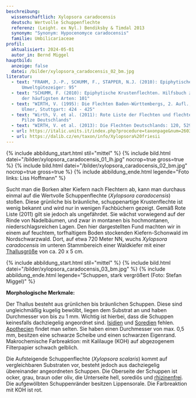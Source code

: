 ```yaml
---
beschreibung:
  wissenschaftlich: Xylopsora caradocensis
  deutsch: Wertvolle Schuppenflechte
  referenz: (Leight. ex Nyl.) Bendiksby & Timdal 2013
  synonym: "Synonym: Hypocenomyce caradocensis"
  familie: Umbilicariaceae
profil:
  aktualisiert: 2024-05-01
  autor_in: Bernd Miggel
hauptbild:
  anzeige: false
  datei: /bilder/xylopsora_caradocensis_02_bm.jpg
literatur:
  - text: "FRAHM, J.-P., SCHUMM, F., STAPPER, N.J. (2010): Epiphytische Flechten als
      Umweltgütezeiger: 95"
  - text: "SCHUMM, F. (2010): Epiphytische Krustenflechten. Hilfsbuch zum Bestimmen
      der häufigsten Arten: 101"
  - text: "WIRTH, V. (1995): Die Flechten Baden-Württembergs, 2. Aufl., 1006 S.;
      Ulmer, Stuttgart: 424 - 425"
  - text: "Wirth, V. et al. (2011): Rote Liste der Flechten und flechtenbewohnende
      Pilze Deutschlands"
  - text: "WIRTH, V. et al. (2013): Die Flechten Deutschlands: 120, 529"
  - url: https://italic.units.it/index.php?procedure=taxonpage&num=2603
  - url: https://dalib.cz/en/taxon/info/Xylopsora%20friesii
---
```

{% include abbildung_start.html stil="mittel" %}
{% include bild.html datei="/bilder/xylopsora_caradocensis_01_lh.jpg" nocrop=true gross=true %}
{% include bild.html datei="/bilder/xylopsora_caradocensis_02_bm.jpg" nocrop=true gross=true %}
{% include abbildung_ende.html legende="Foto links: Liss Hoffmann" %}

Sucht man die Borken alter Kiefern nach Flechtern ab, kann man durchaus einmal auf die Wertvolle Schuppenflechte (*Xylopsora caradocensis*) stoßen. Diese grünliche bis bräunliche, schuppenartige Krustenflechte ist wenig bekannt und wird nur in wenigen Fachbüchern gezeigt. Gemäß Rote Liste (2011) gilt sie jedoch als ungefährdet. Sie wächst vorwiegend auf der Rinde von Nadelbäumen, und zwar in montanen bis hochmontanen, niederschlagsreichen Lagen. Den hier dargestellten Fund machten wir in einem auf feuchtem, torfhaltigem Boden stockenden Kiefern-Schonwald im Nordschwarzwald. Dort, auf etwa 720 Meter NN, wuchs *Xylopsora caradocensis* im unteren Stammbereich einer Waldkiefer mit einer [Thallusgröße](Thallus "Glossar") von ca. 20 x 5 cm.

{% include abbildung_start.html stil="mittel" %}
{% include bild.html datei="/bilder/xylopsora_caradocensis_03_bm.jpg" %}
{% include abbildung_ende.html legende="Schuppen, stark vergrößert (Foto: Stefan Miggel)" %}

**Morphologische Merkmale:**

Der Thallus besteht aus grünlichen bis bräunlichen Schuppen. Diese sind ungleichmäßig kugelig bewölbt, liegen dem Substrat an und haben Durchmesser von bis zu 1 mm. Wichtig ist hierbei, dass die Schuppen keinesfalls dachziegelig angeordnet sind. [Isidien](Isidien "Glossar") und [Soredien](Soredien "Glossar") fehlen. [Apothecien](Apothecien "Glossar") findet man selten. Sie haben einen Durchmesser von max. 0,5 mm, besitzen eine schwarze Scheibe und einen schwarzen Eigenrand.\
Makrochemische Farbreaktion: mit Kalilauge (KOH) auf abgezogenem Filterpapier schwach gelblich.

Die  Aufsteigende Schuppenflechte (*Xylopsora scalaris*) kommt auf vergleichbaren Substraten vor, besteht jedoch aus dachziegelig übereinander angeordneten Schuppen. Die Oberseite der Schuppen ist ocker, grau, braun oder oliv, die Unterseite hell, sorediös und [rhizinenfrei](Rhizine "Glossar"). Die aufgewölbten Schuppenränder besitzen Lippensorale. Die Farbreaktion mit KOH ist rot.